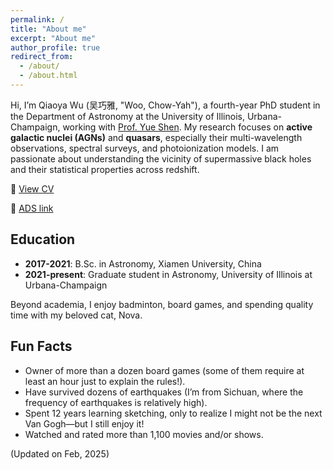 ```yaml
---
permalink: /
title: "About me"
excerpt: "About me"
author_profile: true
redirect_from:
  - /about/
  - /about.html
---
```


Hi, I’m Qiaoya Wu (吴巧雅, "Woo, Chow-Yah"), a fourth-year PhD student in the Department of Astronomy at the University of Illinois, Urbana-Champaign, working with [Prof. Yue Shen](http://quasar.astro.illinois.edu/index.html#). My research focuses on **active galactic nuclei (AGNs)** and **quasars**, especially their multi-wavelength observations, spectral surveys, and photoionization models. I am passionate about understanding the vicinity of supermassive black holes and their statistical properties across redshift.

📄 [View CV](http://qiaoyawu.github.io/files/CV_for_web.pdf)  

🔗 [ADS link](https://ui.adsabs.harvard.edu/search/q=docs(library%2FxmjOFxrfRkuPawmB1l3nhQ)&sort=date%20desc%2C%20bibcode%20desc&p_=0)  


## Education
- **2017-2021**: B.Sc. in Astronomy, Xiamen University, China  
- **2021-present**: Graduate student in Astronomy, University of Illinois at Urbana-Champaign

Beyond academia, I enjoy badminton, board games, and spending quality time with my beloved cat, Nova.

## Fun Facts
- Owner of more than a dozen board games (some of them require at least an hour just to explain the rules!).
- Have survived dozens of earthquakes (I’m from Sichuan, where the frequency of earthquakes is relatively high).
- Spent 12 years learning sketching, only to realize I might not be the next Van Gogh—but I still enjoy it!
- Watched and rated more than 1,100 movies and/or shows.

(Updated on Feb, 2025)
